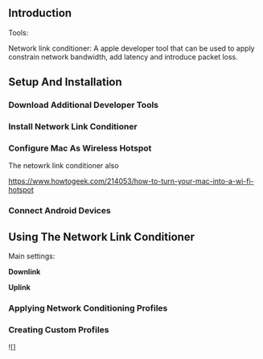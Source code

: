 ## Introduction


Tools:

Network link conditioner: A apple developer tool that can be used to apply constrain network bandwidth, add latency and introduce packet loss.

## Setup And Installation

### Download Additional Developer Tools

### Install Network Link Conditioner

### Configure Mac As Wireless Hotspot

The netowrk link conditioner also

https://www.howtogeek.com/214053/how-to-turn-your-mac-into-a-wi-fi-hotspot

### Connect Android Devices

## Using The Network Link Conditioner

Main settings:

**Downlink**

**Uplink**

### Applying Network Conditioning Profiles

### Creating Custom Profiles


![]
